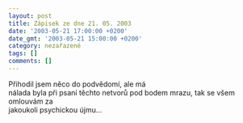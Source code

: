 ```yaml
---
layout: post
title: Zápisek ze dne 21. 05. 2003
date: '2003-05-21 17:00:00 +0200'
date_gmt: '2003-05-21 15:00:00 +0200'
category: nezařazené
tags: []
comments: []
---
```

<p>Přihodil jsem něco do podvědomí, ale má<br />
nálada byla při psaní těchto netvorů pod bodem mrazu, tak se všem omlouvám za<br />
jakoukoli psychickou újmu...</p>
